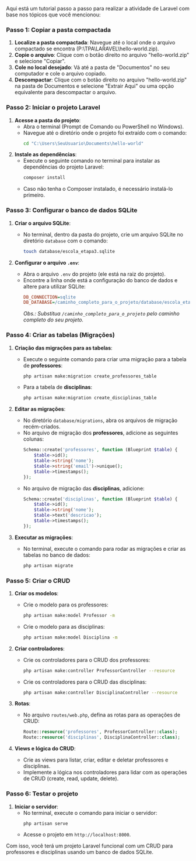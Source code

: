 Aqui está um tutorial passo a passo para realizar a atividade de Laravel com base nos tópicos que você mencionou:

### Passo 1: Copiar a pasta compactada
1. **Localize a pasta compactada**: Navegue até o local onde o arquivo compactado se encontra (P:\TPA\LARAVEL\hello-world.zip).
2. **Copie o arquivo**: Clique com o botão direito no arquivo "hello-world.zip" e selecione "Copiar".
3. **Cole no local desejado**: Vá até a pasta de "Documentos" no seu computador e cole o arquivo copiado.
4. **Descompactar**: Clique com o botão direito no arquivo "hello-world.zip" na pasta de Documentos e selecione "Extrair Aqui" ou uma opção equivalente para descompactar o arquivo.

### Passo 2: Iniciar o projeto Laravel
1. **Acesse a pasta do projeto**:
   - Abra o terminal (Prompt de Comando ou PowerShell no Windows).
   - Navegue até o diretório onde o projeto foi extraído com o comando:
     ```bash
     cd "C:\Users\SeuUsuario\Documents\hello-world"
     ```
2. **Instale as dependências**:
   - Execute o seguinte comando no terminal para instalar as dependências do projeto Laravel:
     ```bash
     composer install
     ```
   - Caso não tenha o Composer instalado, é necessário instalá-lo primeiro.

### Passo 3: Configurar o banco de dados SQLite
1. **Criar o arquivo SQLite**:
   - No terminal, dentro da pasta do projeto, crie um arquivo SQLite no diretório `database` com o comando:
     ```bash
     touch database/escola_etapa3.sqlite
     ```

2. **Configurar o arquivo `.env`**:
   - Abra o arquivo `.env` do projeto (ele está na raiz do projeto).
   - Encontre a linha onde está a configuração do banco de dados e altere para utilizar SQLite:
     ```ini
     DB_CONNECTION=sqlite
     DB_DATABASE=/caminho_completo_para_o_projeto/database/escola_etapa3.sqlite
     ```
     *Obs.: Substitua `/caminho_completo_para_o_projeto` pelo caminho completo do seu projeto.*

### Passo 4: Criar as tabelas (Migrações)
1. **Criação das migrações para as tabelas**:
   - Execute o seguinte comando para criar uma migração para a tabela de **professores**:
     ```bash
     php artisan make:migration create_professores_table
     ```
   - Para a tabela de **disciplinas**:
     ```bash
     php artisan make:migration create_disciplinas_table
     ```

2. **Editar as migrações**:
   - No diretório `database/migrations`, abra os arquivos de migração recém-criados.
   - No arquivo de migração dos **professores**, adicione as seguintes colunas:
     ```php
     Schema::create('professores', function (Blueprint $table) {
         $table->id();
         $table->string('nome');
         $table->string('email')->unique();
         $table->timestamps();
     });
     ```
   - No arquivo de migração das **disciplinas**, adicione:
     ```php
     Schema::create('disciplinas', function (Blueprint $table) {
         $table->id();
         $table->string('nome');
         $table->text('descricao');
         $table->timestamps();
     });
     ```

3. **Executar as migrações**:
   - No terminal, execute o comando para rodar as migrações e criar as tabelas no banco de dados:
     ```bash
     php artisan migrate
     ```

### Passo 5: Criar o CRUD
1. **Criar os modelos**:
   - Crie o modelo para os professores:
     ```bash
     php artisan make:model Professor -m
     ```
   - Crie o modelo para as disciplinas:
     ```bash
     php artisan make:model Disciplina -m
     ```

2. **Criar controladores**:
   - Crie os controladores para o CRUD dos professores:
     ```bash
     php artisan make:controller ProfessorController --resource
     ```
   - Crie os controladores para o CRUD das disciplinas:
     ```bash
     php artisan make:controller DisciplinaController --resource
     ```

3. **Rotas**:
   - No arquivo `routes/web.php`, defina as rotas para as operações de CRUD:
     ```php
     Route::resource('professores', ProfessorController::class);
     Route::resource('disciplinas', DisciplinaController::class);
     ```

4. **Views e lógica do CRUD**:
   - Crie as views para listar, criar, editar e deletar professores e disciplinas.
   - Implemente a lógica nos controladores para lidar com as operações de CRUD (create, read, update, delete).

### Passo 6: Testar o projeto
1. **Iniciar o servidor**:
   - No terminal, execute o comando para iniciar o servidor:
     ```bash
     php artisan serve
     ```
   - Acesse o projeto em `http://localhost:8000`.

Com isso, você terá um projeto Laravel funcional com um CRUD para professores e disciplinas usando um banco de dados SQLite.
